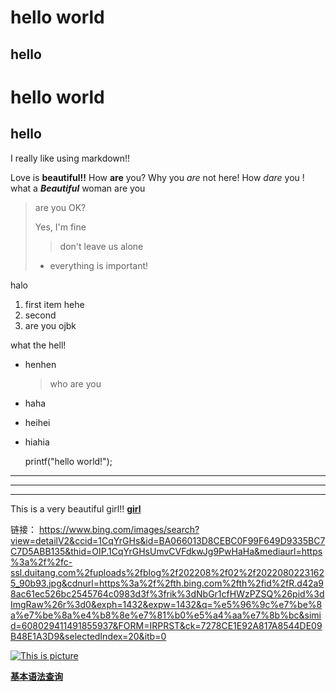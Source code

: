 # hello world
## hello

hello world 
=============

hello 
------------
I really like using markdown!!

Love is **beautiful!!**
How __are__ you?
Why you _are_ not here!
How *dare* you !
what a ***Beautiful*** woman are you

>are you OK?
>
>Yes, I'm fine
>>don't leave us alone
>- everything is important!

halo
1. first item
hehe
2. second 
3. are you ojbk

what the hell!


- henhen
    >who are you
- haha
- heihei
- hiahia 



    printf("hello world!");


---
***
___

This is a very beautiful girl!! **[girl](https://www.bing.com/images/search?view=detailV2&ccid=1CqYrGHs&id=BA066013D8CEBC0F99F649D9335BC7C7D5ABB135&thid=OIP.1CqYrGHsUmvCVFdkwJg9PwHaHa&mediaurl=https%3a%2f%2fc-ssl.duitang.com%2fuploads%2fblog%2f202208%2f02%2f20220802231625_90b93.jpg&cdnurl=https%3a%2f%2fth.bing.com%2fth%2fid%2fR.d42a98ac61ec526bc2545764c0983d3f%3frik%3dNbGr1cfHWzPZSQ%26pid%3dImgRaw%26r%3d0&exph=1432&expw=1432&q=%e5%96%9c%e7%be%8a%e7%be%8a%e4%b8%8e%e7%81%b0%e5%a4%aa%e7%8b%bc&simid=608029411491855937&FORM=IRPRST&ck=7278CE1E92A817A8544DE09B48E1A3D9&selectedIndex=20&itb=0  "hello world")**

链接：
<https://www.bing.com/images/search?view=detailV2&ccid=1CqYrGHs&id=BA066013D8CEBC0F99F649D9335BC7C7D5ABB135&thid=OIP.1CqYrGHsUmvCVFdkwJg9PwHaHa&mediaurl=https%3a%2f%2fc-ssl.duitang.com%2fuploads%2fblog%2f202208%2f02%2f20220802231625_90b93.jpg&cdnurl=https%3a%2f%2fth.bing.com%2fth%2fid%2fR.d42a98ac61ec526bc2545764c0983d3f%3frik%3dNbGr1cfHWzPZSQ%26pid%3dImgRaw%26r%3d0&exph=1432&expw=1432&q=%e5%96%9c%e7%be%8a%e7%be%8a%e4%b8%8e%e7%81%b0%e5%a4%aa%e7%8b%bc&simid=608029411491855937&FORM=IRPRST&ck=7278CE1E92A817A8544DE09B48E1A3D9&selectedIndex=20&itb=0>




[![This is picture](https://markdown.com.cn/assets/img/philly-magic-garden.9c0b4415.jpg)](https://markdown.com.cn/assets/img/philly-magic-garden.9c0b4415.jpg)






**[基本语法查询](https://markdown.com.cn/cheat-sheet.html#%E6%80%BB%E8%A7%88)**